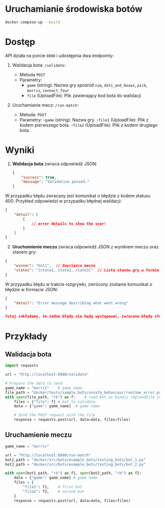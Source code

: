 # Uruchamianie środowiska botów

```bash
docker compose-up --build
```

# Dostęp
API działa na porcie `8080` i udostępnia dwa endpointy:
1. Walidacja bota: `/validate`:
    - Metoda `POST`
    - Parametry: 
        - `game` (string): Nazwa gry spośród `nim`, `dots_and_boxes`, `pick`, `morris`, `connect_four`
        - `file` (UploadFile): Plik zawierający kod bota do walidacji
 
2. Uruchamianie mecz: `/run-match`:
    - Metoda: `POST`
    - Parametry:
        -`game` (string): Nazwa gry.
        -`file1` (UploadFile): Plik z kodem pierwszego bota.
        -`file2` (UploadFile): Plik z kodem drugiego bota.

# Wyniki
1. **Walidacja bota** zwraca odpowiedź JSON:

   ```json
   {
       "success": true,
       "message": "Validation passed."
   }

W przypadku błędu zwracany jest komunikat o błędzie z kodem statusu 400. Przykład odpowiedzi w przypadku błędnej walidacji:

```json
{
    "detail": [
        {
            // error details to show the user!
        }
    ]
}
```

2. **Uruchomienie meczu** zwraca odpowiedź JSON z wynikiem meczu oraz stanem gry:
```json
{
    "winner": "bot1",  // Zwycięzca meczu
    "states": "[state1, state2, state3]"  // Lista stanów gry w formie JSON
}
```
W przypadku błędu w trakcie rozgrywki, zwrócony zostanie komunikat o błędzie w formacie JSON:
```json
{
    "detail": "Error message describing what went wrong"
}

Tutaj zakładamy, że żadne błędy nie będą występować, zwracane błędy służą jedynie podczas procesu developmentu.
```
# Przykłady

## Walidacja bota

```python
import requests

url = "http://localhost:8080/validate"

# Prepare the data to send
game_name = "morris"    # game name
file_path = "docker/tests/sample_bots/unsafe_behaviour/runtime_error.py" # mock bot
with open(file_path, "rb") as f:    # read bot as binary (UploadFile in app)
    files = {"file": f} # bot to validate
    data = {"game": game_name}  # game name

    # Send the POST request with the file
    response = requests.post(url, data=data, files=files)

```

## Uruchamienie meczu

```python
game_name = "morris"

url = "http://localhost:8080/run-match"
bot1_path = "docker/src/bots/example_bots/testing_bots/bot_1.py"
bot2_path = "docker/src/bots/example_bots/testing_bots/bot_2.py"

with open(bot1_path, "rb") as f1, open(bot2_path, "rb") as f2:
    data = {"game": game_name} # game name
    files = {
        "file1": f1,    # first bot
        "file2": f2,    # second bot
    }
    response = requests.post(url, data=data, files=files)

```
